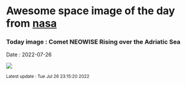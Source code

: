
# Awesome space image of the day from [nasa](https://api.nasa.gov/)

### Today image : Comet NEOWISE Rising over the Adriatic Sea

Date : 2022-07-26


![](https://www.youtube.com/embed/ts0Ek3nLHew?rel=0)

<small>Latest update : Tue Jul 26 23:15:20 2022</small>



